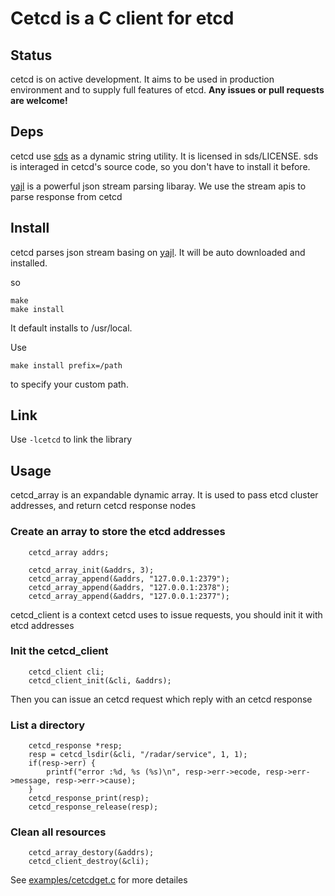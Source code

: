 # Cetcd is a C client for etcd

## Status
 cetcd is on active development. It aims to be used in production environment and to supply full features of etcd.
 **Any issues or pull requests are welcome!**

## Deps 
 cetcd use [sds](https://github.com/antirez/sds) as a dynamic string utility.  It is licensed in sds/LICENSE.
 sds is interaged in cetcd's source code, so you don't have to install it before.

 [yajl](https://github.com/lloyd/yajl) is a powerful json stream parsing libaray. We use the stream apis to 
 parse response from cetcd

## Install
 cetcd parses json stream basing on [yajl](https://github.com/lloyd/yajl). It will be auto downloaded and installed.

 so
 ```
 make 
 make install
 ```
 It default installs to /usr/local.

 Use 
 ```
 make install prefix=/path
 ```
 to specify your custom path.

## Link
 Use `-lcetcd` to link the library

## Usage
cetcd_array is an expandable dynamic array. It is used to pass etcd cluster addresses, and return cetcd response nodes

### Create an array to store the etcd addresses
```
    cetcd_array addrs;

    cetcd_array_init(&addrs, 3);
    cetcd_array_append(&addrs, "127.0.0.1:2379");
    cetcd_array_append(&addrs, "127.0.0.1:2378");
    cetcd_array_append(&addrs, "127.0.0.1:2377");
```

cetcd_client is a context cetcd uses to issue requests, you should init it with etcd addresses
### Init the cetcd_client
```
    cetcd_client cli;
    cetcd_client_init(&cli, &addrs);
```

Then you can issue an cetcd request which reply with an cetcd response
### List a directory
```
    cetcd_response *resp;
    resp = cetcd_lsdir(&cli, "/radar/service", 1, 1);
    if(resp->err) {
        printf("error :%d, %s (%s)\n", resp->err->ecode, resp->err->message, resp->err->cause);
    }
    cetcd_response_print(resp);
    cetcd_response_release(resp);
```

### Clean all resources
```
    cetcd_array_destory(&addrs);
    cetcd_client_destroy(&cli);
```
See [examples/cetcdget.c](https://github.com/shafreeck/cetcd/blob/master/examples/cetcdget.c) for more detailes

